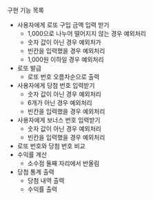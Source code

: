 구현 기능 목록

- 사용자에게 로또 구입 금액 입력 받기
    - 1,000으로 나누어 떨어지지 않는 경우 예외처리
    - 숫자 값이 아닌 경우 예외처가
    - 빈칸을 입력했을 경우 예외처리
    - 1,000원 이하일 경우 예외처리
- 로또 발급
    - 로또 번호 오름차순으로 출력
- 사용자에게 당첨 번호 입력받기
    - 숫자 값이 아닌 경우 예외처리
    - 6개가 아닌 경우 예외처리
    - 빈칸을 입력했을 경우 예외처리
- 사용자에게 보너스 번호 입력받기
    - 숫자 값이 아닌 경우 예외처리
    - 빈칸을 입력했을 경우 예외처리
- 로또 번호와 당첨 번호 비교
- 수익률 계산
    - 소수점 둘째 자리에서 반올림
- 당첨 통계 출력
    - 당첨 내역 출력
    - 수익률 출력
